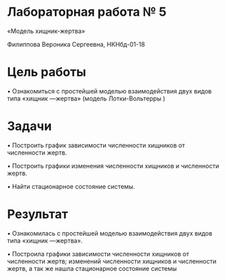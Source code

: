 ﻿

# Лабораторная работа № 5

«Модель хищник-жертва»

Филиппова Вероника Сергеевна, НКНбд-01-18

# Цель работы

• Ознакомиться с простейшей моделью взаимодействия двух видов типа «хищник —жертва» (модель Лотки-Вольтерры )


# Задачи

• Построить график зависимости численности хищников от численности жертв.

• Построить графики изменения численности хищников и численности жертв.

• Найти стационарное состояние системы.

# Результат

• Ознакомилась с простейшей моделью взаимодействия двух видов типа «хищник —жертва».

• Построила графики зависимости численности хищников от численности жертв; изменений численности хищников и численности жертв, а так же нашла стационарное состояние системы

